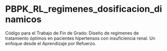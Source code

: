 # PBPK_RL_regimenes_dosificacion_dinamicos
Código para el Trabajo de Fin de Grado: Diseño de regímenes de tratamiento óptimos en pacientes hipertensos con insuficiencia renal. Un enfoque desde el Aprendizaje por Refuerzo.
